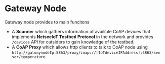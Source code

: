 # Gateway Node

Gateway node provides to main funcitons
* A **Scanner** which gathers information of availible CoAP devices that implements **NetsecIoT Testbed Protocol** in the network and provides `/devices` API for outsiders to gain knowledge of the testbed.
* A **CoAP Proxy** which allows http clients to talk to CoAP node using `http://gatwaynodeIp:5863/proxy/coap://[IoTdeviceIPAddress]:5863/sensor/temperature`
